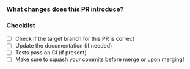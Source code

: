 ### What changes does this PR introduce?

[//]: # (Please describe the changes this PR introduces and why it should be merged)
[//]: # (Also, provide relevant motivation and context as to what changed to help reviewers understand this PR)
[//]: # (If it fixes an open issue, please link to the issue here)

### Checklist

[//]: # (Place an '[x]' in all applicable fields. Please remove unrelated fields.)

- [ ] Check if the target branch for this PR is correct
- [ ] Update the documentation (if needed)
- [ ] Tests pass on CI (if present)
- [ ] Make sure to squash your commits before merge or upon merging!
